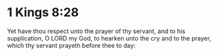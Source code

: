 # 1 Kings 8:28

Yet have thou respect unto the prayer of thy servant, and to his supplication, O LORD my God, to hearken unto the cry and to the prayer, which thy servant prayeth before thee to day: